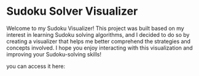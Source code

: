 # Sudoku Solver Visualizer


Welcome to my Sudoku Visualizer! This project was built based on my interest in learning Sudoku solving algorithms, and I decided to do so by creating a visualizer that helps me better comprehend the strategies and concepts involved. I hope you enjoy interacting with this visualization and improving your Sudoku-solving skills!


you can access it here: 

